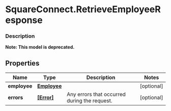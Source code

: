 # SquareConnect.RetrieveEmployeeResponse

### Description
**Note: This model is deprecated.**



## Properties
Name | Type | Description | Notes
------------ | ------------- | ------------- | -------------
**employee** | [**Employee**](Employee.md) |  | [optional] 
**errors** | [**[Error]**](Error.md) | Any errors that occurred during the request. | [optional] 


